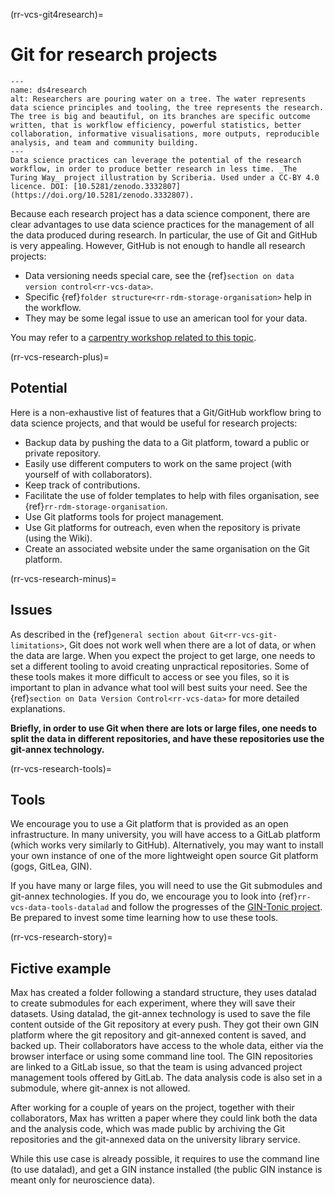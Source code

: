 (rr-vcs-git4research)=
# Git for research projects

```{figure} ../../figures/healthy-research-tree.jpg
---
name: ds4research
alt: Researchers are pouring water on a tree. The water represents data science principles and tooling, the tree represents the research. The tree is big and beautiful, on its branches are specific outcome written, that is workflow efficiency, powerful statistics, better collaboration, informative visualisations, more outputs, reproducible analysis, and team and community building.
---
Data science practices can leverage the potential of the research workflow, in order to produce better research in less time. _The Turing Way_ project illustration by Scriberia. Used under a CC-BY 4.0 licence. DOI: [10.5281/zenodo.3332807](https://doi.org/10.5281/zenodo.3332807).
```



Because each research project has a data science component, there are clear advantages to use data science practices for the management of all the data produced during research.
In particular, the use of Git and GitHub is very appealing.
However, GitHub is not enough to handle all research projects:
- Data versioning needs special care, see the {ref}`section on data version control<rr-vcs-data>`.
- Specific {ref}`folder structure<rr-rdm-storage-organisation>` help in the workflow.
- They may be some legal issue to use an american tool for your data.

You may refer to a [carpentry workshop related to this topic](https://github.com/carpentries-incubator/managing-computational-projects).

(rr-vcs-research-plus)=
## Potential


Here is a non-exhaustive list of features that a Git/GitHub workflow bring to data science projects, and that would be useful for research projects:

- Backup data by pushing the data to a Git platform, toward a public or private repository.
- Easily use different computers to work on the same project (with yourself of with collaborators).
- Keep track of contributions.
- Facilitate the use of folder templates to help with files organisation, see {ref}`rr-rdm-storage-organisation`.
- Use Git platforms tools for project management.
- Use Git platforms for outreach, even when the repository is private (using the Wiki).
- Create an associated website under the same organisation on the Git platform.


(rr-vcs-research-minus)=
## Issues

As described in the {ref}`general section about Git<rr-vcs-git-limitations>`, Git does not work well when there are a lot of data, or when the data are large.
When you expect the project to get large, one needs to set a different tooling to avoid creating unpractical repositories.
Some of these tools makes it more difficult to access or see you files, so it is important to plan in advance what tool will best suits your need.
See the {ref}`section on Data Version Control<rr-vcs-data>` for more detailed explanations. 

**Briefly, in order to use Git when there are lots or large files, one needs to split the data in different repositories, and have these repositories use the git-annex technology.**

(rr-vcs-research-tools)=
## Tools

We encourage you to use a Git platform that is provided as an open infrastructure.
In many university, you will have access to a GitLab platform (which works very similarly to GitHub).
Alternatively, you may want to install your own instance of one of the more lightweight open source Git platform (gogs, GitLea, GIN).

If you have many or large files, you will need to use the Git submodules and git-annex technologies. 
If you do, we encourage you to look into {ref}`rr-vcs-data-tools-datalad` and follow the progresses of the [GIN-Tonic project](https://gin-tonic.netlify.app).
Be prepared to invest some time learning how to use these tools.


(rr-vcs-research-story)=
## Fictive example
 
Max has created a folder following a standard structure, they uses datalad to create submodules for each experiment, where they will save their datasets.
Using datalad, the git-annex technology is used to save the file content outside of the Git repository at every push.
They got their own GIN platform where the git repository and git-annexed content is saved, and backed up.
Their collaborators have access to the whole data, either via the browser interface or using some command line tool.
The GIN repositories are linked to a GitLab issue, so that the team is using advanced project management tools offered by GitLab.
The data analysis code is also set in a submodule, where git-annex is not allowed. 

After working for a couple of years on the project, together with their collaborators, Max has written a paper where they could link both the data and the analysis code, which was made public by archiving the Git repositories and the git-annexed data on the university library service.


While this use case is already possible, it requires to use the command line (to use datalad), and get a GIN instance installed (the public GIN instance is meant only for neuroscience data). 



